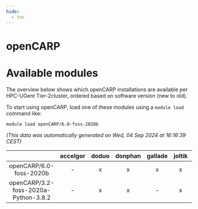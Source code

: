 ```yaml
---
hide:
  - toc
---
```


openCARP
========

# Available modules


The overview below shows which openCARP installations are available per HPC-UGent Tier-2cluster, ordered based on software version (new to old).

To start using openCARP, load one of these modules using a `module load` command like:

```shell
module load openCARP/6.0-foss-2020b
```

*(This data was automatically generated on Wed, 04 Sep 2024 at 16:16:39 CEST)*  

| |accelgor|doduo|donphan|gallade|joltik|shinx|skitty|
| :---: | :---: | :---: | :---: | :---: | :---: | :---: | :---: |
|openCARP/6.0-foss-2020b|-|x|x|x|x|-|x|
|openCARP/3.2-foss-2020a-Python-3.8.2|-|x|x|-|x|-|x|
